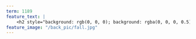 ```yaml
---
term: 1189
feature_text: |
    <h2 style="background: rgb(0, 0, 0); background: rgba(0, 0, 0, 0.5); color: #FDD54F; padding: 10px;">Fall 2018</h2>
feature_image: "/back_pic/fall.jpg"
---
```

